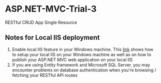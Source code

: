 # ASP.NET-MVC-Trial-3
RESTful CRUD App Single Resource

## Notes for Local IIS deployment
1. Enable local IIS feature in your Windows machine. This [link]() shows how to setup your local IIS on your Windows machine
as well as on how to publish your ASP.NET MVC web application on your local IIS
2. If you are using Entity framework and Microsoft SQL Server, you may encounter problems on database authentication when you're
browsing / fetching your RESTful API routes
